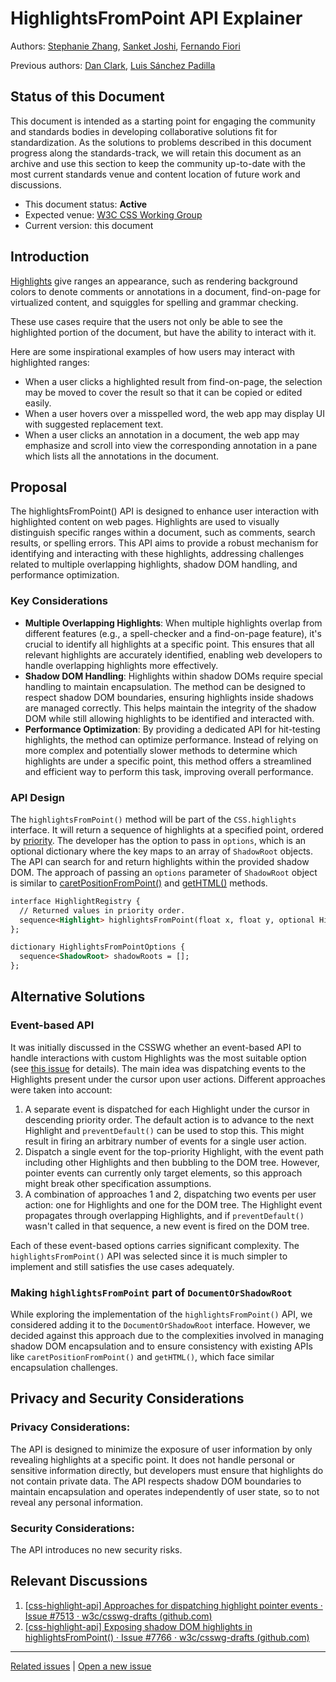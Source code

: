 # HighlightsFromPoint API Explainer

Authors: [Stephanie Zhang](https://github.com/stephanieyzhang), [Sanket Joshi](https://github.com/sanketj), [Fernando Fiori](https://github.com/ffiori)

Previous authors: [Dan Clark](https://github.com/dandclark), [Luis Sánchez Padilla](https://github.com/luisjuansp)

## Status of this Document
This document is intended as a starting point for engaging the community and standards bodies in developing collaborative solutions fit for standardization. As the solutions to problems described in this document progress along the standards-track, we will retain this document as an archive and use this section to keep the community up-to-date with the most current standards venue and content location of future work and discussions.
* This document status: **Active**
* Expected venue: [W3C CSS Working Group](https://www.w3.org/Style/CSS/)
* Current version: this document

## Introduction
[Highlights](https://drafts.csswg.org/css-highlight-api-1/) give ranges an appearance, such as rendering background colors to denote comments or annotations in a document, find-on-page for virtualized content, and squiggles for spelling and grammar checking.

These use cases require that the users not only be able to see the highlighted portion of the document, but have the ability to interact with it.

Here are some inspirational examples of how users may interact with highlighted ranges:
 - When a user clicks a highlighted result from find-on-page, the selection may be moved to cover the result so that it can be copied or edited easily.
 - When a user hovers over a misspelled word, the web app may display UI with suggested replacement text.
 - When a user clicks an annotation in a document, the web app may emphasize and scroll into view the corresponding annotation in a pane which lists all the annotations in the document.


## Proposal
The highlightsFromPoint() API is designed to enhance user interaction with highlighted content on web pages. Highlights are used to visually distinguish specific ranges within a document, such as comments, search results, or spelling errors. This API aims to provide a robust mechanism for identifying and interacting with these highlights, addressing challenges related to multiple overlapping highlights, shadow DOM handling, and performance optimization.

### Key Considerations 
- **Multiple Overlapping Highlights**: When multiple highlights overlap from different features (e.g., a spell-checker and a find-on-page feature), it's crucial to identify all highlights at a specific point. This ensures that all relevant highlights are accurately identified, enabling web developers to handle overlapping highlights more effectively.
- **Shadow DOM Handling**: Highlights within shadow DOMs require special handling to maintain encapsulation. The method can be designed to respect shadow DOM boundaries, ensuring highlights inside shadows are managed correctly. This helps maintain the integrity of the shadow DOM while still allowing highlights to be identified and interacted with.
- **Performance Optimization**: By providing a dedicated API for hit-testing highlights, the method can optimize performance. Instead of relying on more complex and potentially slower methods to determine which highlights are under a specific point, this method offers a streamlined and efficient way to perform this task, improving overall performance.

### API Design
The `highlightsFromPoint()` method will be part of the `CSS.highlights` interface. It will return a sequence of highlights at a specified point, ordered by [priority](https://drafts.csswg.org/css-highlight-api-1/#priorities). The developer has the option to pass in `options`, which is an optional dictionary where the key maps to an array of `ShadowRoot` objects. The API can search for and return highlights within the provided shadow DOM. The approach of passing an `options` parameter of `ShadowRoot` object is similar to [caretPositionFromPoint()](https://drafts.csswg.org/cssom-view/#dom-document-caretpositionfrompoint) and [getHTML()](https://html.spec.whatwg.org/multipage/dynamic-markup-insertion.html#dom-element-gethtml) methods. 

```html
interface HighlightRegistry {
  // Returned values in priority order.
  sequence<Highlight> highlightsFromPoint(float x, float y, optional HighlightsFromPointOptions options = {});
};

dictionary HighlightsFromPointOptions {
  sequence<ShadowRoot> shadowRoots = [];
};
```

## Alternative Solutions
### Event-based API
It was initially discussed in the CSSWG whether an event-based API to handle interactions with custom Highlights was the most suitable option (see [this issue](https://github.com/w3c/csswg-drafts/issues/7513) for details). The main idea was dispatching events to the Highlights present under the cursor upon user actions. Different approaches were taken into account:

1. A separate event is dispatched for each Highlight under the cursor in descending priority order. The default action is to advance to the next Highlight and `preventDefault()` can be used to stop this. This might result in firing an arbitrary number of events for a single user action.
2. Dispatch a single event for the top-priority Highlight, with the event path including other Highlights and then bubbling to the DOM tree. However, pointer events can currently only target elements, so this approach might break other specification assumptions.
3. A combination of approaches 1 and 2, dispatching two events per user action: one for Highlights and one for the DOM tree. The Highlight event propagates through overlapping Highlights, and if `preventDefault()` wasn't called in that sequence, a new event is fired on the DOM tree.

Each of these event-based options carries significant complexity. The `highlightsFromPoint()` API was selected since it is much simpler to implement and still satisfies the use cases adequately.

### Making `highlightsFromPoint` part of `DocumentOrShadowRoot`
While exploring the implementation of the `highlightsFromPoint()` API, we considered adding it to the `DocumentOrShadowRoot` interface. However, we decided against this approach due to the complexities involved in managing shadow DOM encapsulation and to ensure consistency with existing APIs like `caretPositionFromPoint()` and `getHTML()`, which face similar encapsulation challenges.

## Privacy and Security Considerations
### Privacy Considerations:
The API is designed to minimize the exposure of user information by only revealing highlights at a specific point. It does not handle personal or sensitive information directly, but developers must ensure that highlights do not contain private data. The API respects shadow DOM boundaries to maintain encapsulation and operates independently of user state, so to not reveal any personal information.

### Security Considerations:
The API introduces no new security risks. 

## Relevant Discussions
  1. [[css-highlight-api] Approaches for dispatching highlight pointer events · Issue #7513 · w3c/csswg-drafts (github.com)](https://github.com/w3c/csswg-drafts/issues/7513)
  2. [[css-highlight-api] Exposing shadow DOM highlights in highlightsFromPoint() · Issue #7766 · w3c/csswg-drafts (github.com)](https://github.com/w3c/csswg-drafts/issues/7766)

  ---
  [Related issues](https://github.com/MicrosoftEdge/MSEdgeExplainers/labels/HighlightEvents) | [Open a new issue](https://github.com/MicrosoftEdge/MSEdgeExplainers/issues/new?title=%5BHighlightEvents%5D)

